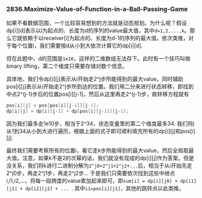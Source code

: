 ### 2836.Maximize-Value-of-Function-in-a-Ball-Passing-Game

如果不看数据范围，一个比较容易想到的方法就是动态规划。为什么呢？假设dp[i][d]表示以i为起点的、长度为d的序列的value最大值，其中`d=1,2,...,k`。那么它就依赖于以receiver[i]为起点的、长度为d-1的序列的最大值。依次类推，对于每个位置i，我们需要按d从小到大依次计算它的dp[i][d].

但在此题中，d的范围是`1e10`，这样的二维数组无法存下。此时有一个技巧叫做binary lifting，第二个维度只需要存储对数个信息。

具体地，我们令dp[i][j]表示从i开始走2^j步所能得到的最大value。同时辅助pos[i][j]表示从i开始走2^j步所到达的位置。我们用二分来进行状态转移，即找到中点2^(j-1)步后的位置pos[i][j-1]，然后从这里再走2^(j-1)步，故转移方程就有
```cpp
pos[i][j] = pos[pos[i][j-1]][j-1];
dp[i][j] = dp[i][j-1] + dp[pos[i][j-1]][j-1];
```

因为我们最多走1e10步，相当于2^34，状态变量里的第二个维度最多34. 我们将j从1到34从小到大进行遍历，根据上面的式子即可顺利填充所有的dp[i][j]和pos[i][j].

最终我们需要考察所有的位置i，看它走k步所能得到的最大value，然后全局取最大值。注意，如果k不是2的次幂的话，我们就没有现成的dp[i][j]作为答案。但是没关系，我们将k进行二进制分解为`2^j0+2^j1+2^j2+...`后，相当于从i开始先走2^j0步，再走2^j1步，再走2^j2步... 于是我们只需要依次找到这些中继点i,i1,i2,...，将每一段跨度的value累加起来即可，即`sum[i] = dp[i][j0] + dp[i1][j1] + dp[i2][j2] + ... `. 其中`i1=pos[i][j1]`，其他的跳转点以此类推。

